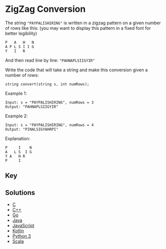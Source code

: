 # ZigZag Conversion

The string `"PAYPALISHIRING"` is written in a zigzag pattern on a given number of rows like this: (you may want to display this pattern in a fixed font for better legibility)

```text
P   A   H   N
A P L S I I G
Y   I   R
```

And then read line by line: `"PAHNAPLSIIGYIR"`

Write the code that will take a string and make this conversion given a number of rows:

```text
string convert(string s, int numRows);
```

Example 1:

```text
Input: s = "PAYPALISHIRING", numRows = 3
Output: "PAHNAPLSIIGYIR"
```

Example 2:

```text
Input: s = "PAYPALISHIRING", numRows = 4
Output: "PINALSIGYAHRPI"
```

Explanation:

```text
P     I    N
A   L S  I G
Y A   H R
P     I
```

## Key

## Solutions

- [C](./Solution.c)
- [C++](./Solution.cpp)
- [Go](./Solution.go)
- [Java](./Solution.java)
- [JavaScript](./Solution.js)
- [Kotlin](./Solution.kt)
- [Python 3](./Solution.py)
- [Scala](./Solution.scala)